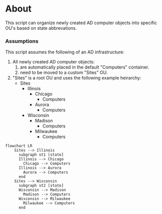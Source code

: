# About

This script can organize newly created AD computer objects into specific OU's based on state abbrevations.

### Assumptions

This script assumes the following of an AD infrastructure:
1. All newly created AD computer objects:
    1. are automatically placed in the default "Computers" container.
    2. need to be moved to a custom "Sites" OU.
2. "Sites" is a root OU and uses the following example heirarchy:
    - Sites
      - Illinois
        - Chicago
          - Computers
        - Aurora
          - Computers
      - Wisconsin
        - Madison
          - Computers
        - Milwaukee
          - Computers

```mermaid
flowchart LR
    Sites --> Illinois
      subgraph st1 [state]
      Illinois --> Chicago
        Chicago --> Computers
      Illinois --> Aurora
        Aurora --> Computers
      end
    Sites --> Wisconsin
      subgraph st2 [state]
      Wisconsin --> Madison
        Madison --> Computers
      Wisconsin --> Milwaukee
        Milwaukee --> Computers
      end
```

